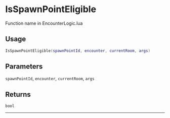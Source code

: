 # IsSpawnPointEligible
Function name in EncounterLogic.lua
## Usage
```lua
IsSpawnPointEligible(spawnPointId, encounter, currentRoom, args)
```
## Parameters
`spawnPointId`, `encounter`, `currentRoom`, `args`
## Returns
`bool`

---